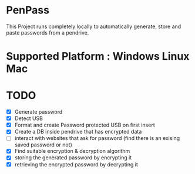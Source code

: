 # PenPass

This Project runs completely locally to automatically generate, store and paste passwords from a pendrive.

# Supported Platform : Windows Linux Mac

# TODO

- [X] Generate password
- [X] Detect USB
- [X] Format and create Password protected USB on first insert
- [X] Create a DB inside pendrive that has encrypted data
- [ ] interact with websites that ask for password (find there is an exising saved password or not)
- [X] Find suitable encryption & decryption algorithm
- [X] storing the generated password by encrypting it
- [X] retrieving the encrypted password by decrypting it
